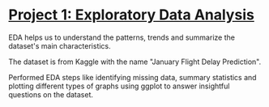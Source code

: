 # [Project 1: Exploratory Data Analysis](https://github.com/Saikoushik111/Portfolio-Project_1)
EDA helps us to understand the patterns, trends and summarize the dataset's main characteristics.

The dataset is from Kaggle with the name "January Flight Delay Prediction".

Performed EDA steps like identifying missing data, summary statistics and plotting different types of graphs using ggplot to answer insightful questions on the dataset.
